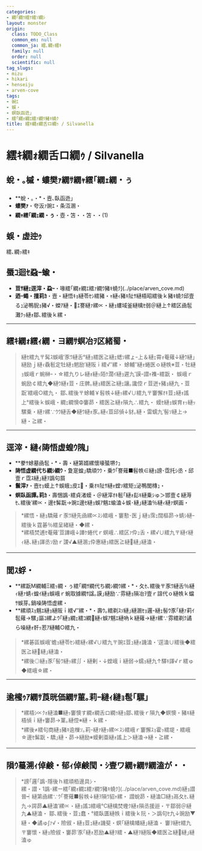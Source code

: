 ```yaml
---
categories:
- 繝｢繝ｳ繧ｹ繧ｿ繝ｼ
layout: monster
origin:
  class: TODO_Class
  common_en: null
  common_ja: 繧､繝ｯ繧ｷ
  family: null
  order: null
  scientific: null
tag_slugs:
- mizu
- hikari
- henseiju
- arven-cove
tags:
- 豌ｴ
- 蜈・
- 螟臥函迯｣
- 繧｢繝ｫ繝ｴ繧ｧ繝ｳ豬ｷ蟯ｸ
title: 繧ｷ繝ｫ繝舌ロ繝ｩ / Silvanella
---
```


# 繧ｷ繝ｫ繝舌ロ繝ｩ / Silvanella

## 蛻・｡槭・螻樊ｧ繝ｻ繝ｬ繧｢繝ｪ繝・ぅ
* **蛻・｡・*・壼､臥函迯｣
* **螻樊ｧ**・夸汳ｧ豌ｴ・条沍溷・  
* **繝ｬ繧｢繝ｪ繝・ぅ**・壺・笘・・笘・・(1)

## 蜈・虚迚ｩ
繧､繝ｯ繧ｷ

## 蜃ｺ迴ｾ蝨ｰ蝓・
* **荳ｻ縺ｪ逕滓・蝨ｰ**・喙繧｢繝ｫ繝ｴ繧ｧ繝ｳ豬ｷ蟯ｸ](../place/arven_cove.md)
* **迺ｰ蠅・擅莉ｶ**・壼・縺悟ｷｮ縺苓ｾｼ繧豬・ｬ縺ｨ豬ｷ阯ｻ縺梧昭繧後ｋ豬ｷ蟯ｸ邱壹るｭ泌鴨貎ｮ豬√・蠑ｱ縺・ｴ謇縺ｧ縲∝・縺ｮ螻域釜縺檎ｾ弱＠縺上↑繧区凾髢灘ｸｯ縺ｫ鄒､繧後ｋ縲・

---

## 繧ｷ繝ｫ繧ｨ繝・ヨ繝ｻ螟冶ｦ区緒蜀・
> 縺ｾ繧九〒髯ｽ蜈峨′豕ｳ縺舌°縺ｮ繧医≧縺ｪ蟋ｿ縲ょｰ上＆縺ｪ霄ｫ菴薙↓縺ｳ縺｣縺励ｊ縺ｨ驫髱定牡縺ｮ魍励′縺阪ｉ繧√″縲・ 
> 蜍輔″縺ｫ蜷医ｏ縺帙※荳・牡縺ｮ蜈峨ｒ蜿榊ｰ・☆繧九りレ縺ｫ縺ｯ陌ｹ濶ｲ縺ｮ遲九′謨ｰ譛ｬ襍ｰ繧翫・ 
> 蜈峨ｒ蜿励￠繧九◆縺ｳ縺ｫ荳・庄髀｡縺ｮ繧医≧縺ｪ讓｡讒倥ｒ荳迸ｬ豬ｮ縺九・荳翫′繧峨○繧九・ 
> 鄒､繧後〒蜍輔￥髫帙↓縺ｯ縲√∪繧九〒窶懈ｵｷ荳ｭ縺ｫ謠上°繧後ｋ蜈峨・繝ｪ繝懊Φ窶昴・繧医≧縺ｫ隕九∴繧九・ 
> 蟆ｾ縺ｮ蜈育ｫｯ縺ｯ騾乗・縺ｧ縲∵ｳｳ縺舌◆縺ｳ縺ｫ豕｡縺ｨ荳邱偵↓豺｡縺・雷蠕九′髻ｿ縺上→縺・≧縲・

---

## 逕滓・縺ｨ陦悟虚蝗ｳ隗｣
* **豢ｻ蜍墓凾髢・*・壽・縺第婿縲懷壕蜑堺ｸｭ
* **陦悟虚繝代ち繝ｼ繝ｳ**・夐寔蝗｣驕頑ｳｳ・乗ｳ｢謇薙■髫帙∈縺ｮ謗･霑托ｼ丞・邱壹ｒ霑ｽ縺｣縺ｦ譌句屓
* **鬟滓ｧ**・壼ｾｮ蟆上↑蜈蛾ｭ皮ｴ・乗ｵｷ阯ｻ縺ｫ螳ｿ繧矩ｭ泌鴨閭槫ｭ・
* **螟臥函譚｡莉ｶ**・壽悃譌･繧貞渚蟆・＠縺滓ｵｷ髱｢縺ｫ髟ｷ縺乗ｼゅ＞邯壹￠縺溽ｾ､繧後′縲∝・邊ｾ髴翫→豌ｴ邊ｾ縺ｮ蜈ｱ魑ｴ蝓溘↓蜈･縺｣縺溘％縺ｨ縺ｧ螟画・

> *縲悟・縺ｮ驕薙ｒ豕ｳ縺先凾縲∝ｽｼ繧峨・窶懃･医ｊ縺ｮ霈ｪ闊樞昴→蜻ｼ縺ｰ繧後ｋ霆碁％繧呈緒縺・◆縲・  
> *縲梧焚逋ｾ菴薙′荳譁峨↓譁ｹ蜷代ｒ螟峨∴繧区ｧ伜ｭ舌・縲√∪繧九〒縺ｲ縺ｨ縺､縺ｮ諢丞ｿ励ｒ謖√▲縺溷ｭ伜惠縺ｮ繧医≧縺縺｣縺溘・

---

## 閭ｽ蜉・

* **縲翫Μ繝輔Ξ繧ｯ繝・ぅ繧｢繝ｻ繝代ち繝ｼ繝ｳ縲・*・夂ｾ､繧後〒豕ｳ縺舌％縺ｨ縺ｧ蜻ｨ蝗ｲ縺ｮ蜈峨ｒ蜿取據繝ｻ諡｡謨｣縺励∵雰縺ｮ隕冶ｦ壹ｒ諠代ｏ縺帙ｋ蟷ｻ蜈芽｡鍋噪陦悟虚縲・
* **縲頑ｽｮ魑ｴ縺ｮ縺阪ｉ繧√″縲・*・壽ｳ｡繧剃ｽｿ縺｣縺溷ｾｮ邏ｰ縺ｪ髻ｳ豕｢縺ｧ莉ｲ髢薙→騾｣謳ｺ縲よｳ｢縺ｮ繝ｪ繧ｺ繝縺ｨ蜈ｱ魑ｴ縺吶ｋ縺薙→縺ｧ縲∵雰繧剃ｸ譎ら噪縺ｫ骭ｯ荵ｱ縺輔○繧九・

> *縲碁區蜈峨′蟾ｮ縺苓ｾｼ繧縺ｨ縲√∪繧九〒豌ｴ荳ｭ縺ｫ譏溘・′逕溘∪繧後◆繧医≧縺縺｣縺溘・  
> *縲後◎縺ｮ豕｢髻ｳ縺ｯ縲∬・縺剰・↓螳峨ｉ縺弱→蠕ｮ縺九↑驛ｷ諢√ｒ繧ゅ◆繧峨☆縲・

---

## 逾櫁ｩｱ繝ｻ莨晄価繝ｻ菫｡莉ｰ縺ｨ縺ｮ髢｢騾｣
> *縲梧ｼ∝ｸｫ縺溘■縺ｯ窶懊す繝ｫ繝舌ロ繝ｩ縺ｮ鄒､繧後ｒ隕九◆螟懊・豬ｷ縺梧偵ｉ縺ｬ窶昴→菫｡縺倥※縺・ｋ縲・  
> *縲後≠繧句商縺ｮ豬ｷ逾樔ｿ｡莉ｰ縺ｧ縺ｯ縲∝ｽｼ繧峨ｒ窶懈ｽｮ霍ｯ繧堤・繧峨☆邊ｾ髴翫・驕｣縺・昴→縺励※蟆剰亜縺ｫ謠上＞縺溘→縺・≧縲・

---

## 隕ｳ蟇溯ｨ倬鹸・郁ｨ倬鹸閠・ｼ壹ワ繝ｬ繝ｻ繝溘が・・

> *謗｢邏｢譌･隱後ｈ繧頑栢邊具ｼ・  
> 縲・譛・1譌･縲ー繧｢繝ｫ繝ｴ繧ｧ繝ｳ豬ｷ蟯ｸ](../place/arven_cove.md)縺ｮ譛晉┥縺第凾縲∵ｳ｢謇薙■髫帙↓縺ｦ隕ｳ貂ｬ縲・ 
> 譛蛻昴・縺溘□縺ｮ鬲夂ｾ､縺九→諤昴▲縺溘′縲∝・縺ｮ謠ｺ繧峨℃縺檎焚蟶ｸ縺ｫ隕丞援逧・〒鄒弱＠縺九▲縺溘・ 
> 鄒､繧後・荳ｭ蠢・°繧臥匱縺帙ｉ繧後ｋ阮・＞譌句ｾ九↓豌励▼縺・◆譎ゅ∫ｧ√・險俶・縺ｮ荳ｭ縺ｫ譏斐・螟｢縺檎幡縺｣縺溘・ 
> 窶ｦ縺ｾ繧九〒窶懷・縺ｮ險俶・窶昴′豕｢縺ｫ荵励▲縺ｦ繧・▲縺ｦ縺阪◆繧医≧縺縺｣縺溘ゅ